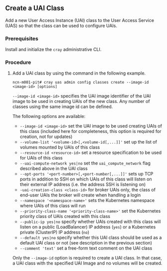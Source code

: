 
## Create a UAI Class

Add a new User Access Instance (UAI) class to the User Access Service (UAS) so that the class can be used to configure UAIs.

### Prerequisites

Install and initialize the `cray` administrative CLI.

### Procedure

1.  Add a UAI class by using the command in the following example.

    ```
    ncn-m001-pit# cray uas admin config classes create --image-id <image-id> [options]
    ```
    `--image-id <image-id>` specifies the UAI image identifier of the UAI image to be used in creating UAIs of the new class.  Any number of classes using the same image id can be defined.  
    
    The following options are available:

    * `--image-id <image-id>` set the UAI image to be used creating UAIs of this class (included here for completeness, this option is required for creation, not for updates)
    * `--volume-list '<volume-id>[,<volume-id[,...]]'` set up the list of volumes mounted by UAIs of this class
    * `--resource-id <resource-id>` set a resource specification to be used for UAIs of this class
    * `--uai-compute-network yes|no` set the `uai_compute_network` flag described above in the UAI class
    * `--opt-ports '<port-number>[,<port-number[,...]]'` sets up TCP ports in addition to SSH on which UAIs of this class will listen on their external IP address (i.e. the address SSH is listening on)
    * `-uai-creation-class <class-id>` for broker UAIs only, the class of end-user UAIs the broker will create when handling a login
    * `--namespace '<namespace-name>'` sets the Kubernetes namespace where UAIs of this class will run
    * `--priority-class-name '<priority-class-name>'` set the Kubernetes priority class of UAIs created with this class
    * `--public-ip yes|no` specify whether UAIs created with this class will listen on a public (LoadBalancer) IP address (`yes`) or a Kubernetes private (ClusterIP) IP address (`no`)
    * `--default yes|no` specify whether this UAI class should be used as a default UAI class or not (see description in the previous section)
    * `--comment 'text'` set a free-form text comment on the UAI class

    Only the `--image-id` option is required to create a UAI class. In that case, a UAI class with the specified UAI Image and no volumes will be created.



